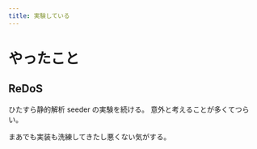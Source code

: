 ```yaml
---
title: 実験している
---
```


# やったこと

## ReDoS

ひたすら静的解析 seeder の実験を続ける。
意外と考えることが多くてつらい。

まあでも実装も洗練してきたし悪くない気がする。
